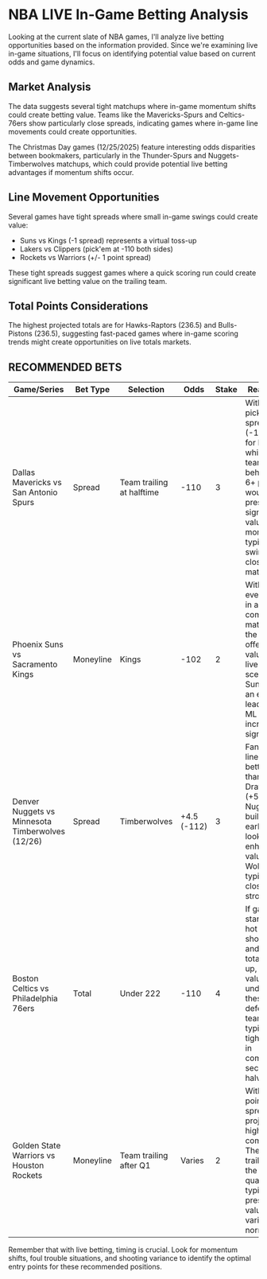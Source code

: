 # NBA LIVE In-Game Betting Analysis

Looking at the current slate of NBA games, I'll analyze live betting opportunities based on the information provided. Since we're examining live in-game situations, I'll focus on identifying potential value based on current odds and game dynamics.

## Market Analysis

The data suggests several tight matchups where in-game momentum shifts could create betting value. Teams like the Mavericks-Spurs and Celtics-76ers show particularly close spreads, indicating games where in-game line movements could create opportunities.

The Christmas Day games (12/25/2025) feature interesting odds disparities between bookmakers, particularly in the Thunder-Spurs and Nuggets-Timberwolves matchups, which could provide potential live betting advantages if momentum shifts occur.

## Line Movement Opportunities

Several games have tight spreads where small in-game swings could create value:
- Suns vs Kings (-1 spread) represents a virtual toss-up
- Lakers vs Clippers (pick'em at -110 both sides)
- Rockets vs Warriors (+/- 1 point spread)

These tight spreads suggest games where a quick scoring run could create significant live betting value on the trailing team.

## Total Points Considerations

The highest projected totals are for Hawks-Raptors (236.5) and Bulls-Pistons (236.5), suggesting fast-paced games where in-game scoring trends might create opportunities on live totals markets.

## RECOMMENDED BETS

| Game/Series | Bet Type | Selection | Odds | Stake | Reasoning |
|-------------|----------|-----------|------|-------|-----------|
| Dallas Mavericks vs San Antonio Spurs | Spread | Team trailing at halftime | -110 | 3 | With a pick'em spread (-1/-105 for Mavs), whichever team falls behind by 6+ points would present significant value as momentum typically swings in close matchups |
| Phoenix Suns vs Sacramento Kings | Moneyline | Kings | -102 | 2 | With near even odds in a competitive matchup, the Kings offer slight value. In live scenarios, if Suns take an early lead, Kings ML value increases significantly |
| Denver Nuggets vs Minnesota Timberwolves (12/26) | Spread | Timberwolves | +4.5 (-112) | 3 | FanDuel's line offers better value than DraftKings (+5). If Nuggets build an early lead, look for enhanced value on the Wolves who typically close strong |
| Boston Celtics vs Philadelphia 76ers | Total | Under 222 | -110 | 4 | If game starts with hot shooting and live total moves up, there's value on the under as these defensive teams typically tighten up in competitive second halves |
| Golden State Warriors vs Houston Rockets | Moneyline | Team trailing after Q1 | Varies | 2 | With a 1-point spread, this projects as highly competitive. The team trailing after the first quarter typically presents value as variance normalizes |

Remember that with live betting, timing is crucial. Look for momentum shifts, foul trouble situations, and shooting variance to identify the optimal entry points for these recommended positions.